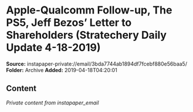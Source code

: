 # Apple-Qualcomm Follow-up, The PS5, Jeff Bezos’ Letter to Shareholders (Stratechery Daily Update 4-18-2019)

**Source:** instapaper-private://email/3bda7744ab1894df7fcebf880e56baa5/
**Folder:** Archive
**Added:** 2019-04-18T04:20:01




## Content
*Private content from instapaper_email*
